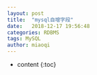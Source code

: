 ```yaml
---
layout: post
title:  "mysql自增字段"
date:   2018-12-17 19:56:48
categories: RDBMS
tags: MySQL
author: miaoqi
---
```


* content
{:toc} 
## 

​	